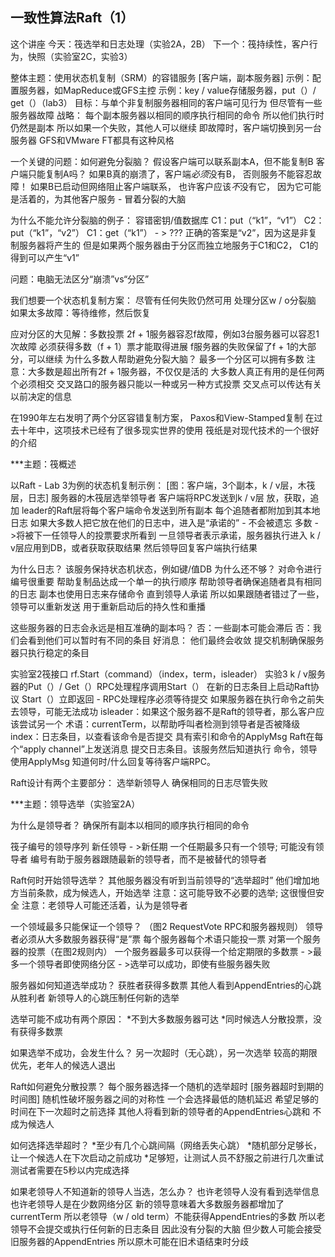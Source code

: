 ## 一致性算法Raft（1）

这个讲座
  今天：筏选举和日志处理（实验2A，2B）
  下一个：筏持续性，客户行为，快照（实验室2C，实验3）

整体主题：使用状态机复制（SRM）的容错服务
  [客户端，副本服务器]
  示例：配置服务器，如MapReduce或GFS主控
  示例：key / value存储服务器，put（）/ get（）（lab3）
  目标：与单个非复制服务器相同的客户端可见行为
    但尽管有一些服务器故障
  战略：
    每个副本服务器以相同的顺序执行相同的命令
    所以他们执行时仍然是副本
    所以如果一个失败，其他人可以继续
    即故障时，客户端切换到另一台服务器
  GFS和VMware FT都具有这种风格

一个关键的问题：如何避免分裂脑？
  假设客户端可以联系副本A，但不能复制B
  客户端只能复制A吗？
  如果B真的崩溃了，客户端*必须*没有B，
    否则服务不能容忍故障！
  如果B已启动但网络阻止客户端联系，
    也许客户应该*不*没有它，
    因为它可能是活着的，为其他客户服务 - 冒着分裂的大脑

为什么不能允许分裂脑的例子：
  容错密钥/值数据库
  C1：put（“k1”，“v1”）
  C2：put（“k1”，“v2”）
  C1：get（“k1”） - > ???
  正确的答案是“v2”，因为这是非复制服务器将产生的
  但是如果两个服务器由于分区而独立地服务于C1和C2，
    C1的得到可以产生“v1”

问题：电脑无法区分“崩溃”vs“分区”

我们想要一个状态机复制方案：
  尽管有任何失败仍然可用
  处理分区w / o分裂脑
  如果太多故障：等待维修，然后恢复

应对分区的大见解：多数投票
  2f + 1服务器容忍f故障，例如3台服务器可以容忍1次故障
  必须获得多数（f + 1）票才能取得进展
    f服务器的失败保留了f + 1的大部分，可以继续
  为什么多数人帮助避免分裂大脑？
    最多一个分区可以拥有多数
  注意：大多数是超出所有2f + 1服务器，不仅仅是活的
  大多数人真正有用的是任何两个必须相交
    交叉路口的服务器只能以一种或另一种方式投票
    交叉点可以传达有关以前决定的信息

在1990年左右发明了两个分区容错复制方案，
  Paxos和View-Stamped复制
  在过去十年中，这项技术已经有了很多现实世界的使用
  筏纸是对现代技术的一个很好的介绍

***主题：筏概述

以Raft  -  Lab 3为例的状态机复制示例：
  [图：客户端，3个副本，k / v层，木筏层，日志]
  服务器的木筏层选举领导者
  客户端将RPC发送到k / v层
    放，获取，追加
  leader的Raft层将每个客户端命令发送到所有副本
    每个追随者都附加到其本地日志
  如果大多数人把它放在他们的日志中，进入是“承诺的” - 不会被遗忘
    多数 - >将被下一任领导人的投票要求所看到
  一旦领导者表示承诺，服务器执行进入
    k / v层应用到DB，或者获取获取结果
  然后领导回复客户端执行结果

为什么日志？
  该服务保持状态机状态，例如键/值DB
    为什么还不够？
  对命令进行编号很重要
    帮助复制品达成一个单一的执行顺序
    帮助领导者确保追随者具有相同的日志
  副本也使用日志来存储命令
    直到领导人承诺
    所以如果跟随者错过了一些，领导可以重新发送
    用于重新启动后的持久性和重播

这些服务器的日志会永远是相互准确的副本吗？
  否：一些副本可能会滞后
  否：我们会看到他们可以暂时有不同的条目
  好消息：
    他们最终会收敛
    提交机制确保服务器只执行稳定的条目
  
实验室2筏接口
  rf.Start（command）（index，term，isleader）
    实验3 k / v服务器的Put（）/ Get（）RPC处理程序调用Start（）
    在新的日志条目上启动Raft协议
    Start（）立即返回 -  RPC处理程序必须等待提交
    如果服务器在执行命令之前失去领导，可能无法成功
    isleader：如果这个服务器不是Raft的领导者，那么客户应该尝试另一个
    术语：currentTerm，以帮助呼叫者检测到领导者是否被降级
    index：日志条目，以查看该命令是否提交
  具有索引和命令的ApplyMsg
    Raft在每个“apply channel”上发送消息 
    提交日志条目。该服务然后知道执行
    命令，领导使用ApplyMsg
    知道何时/什么回复等待客户端RPC。

Raft设计有两个主要部分：
  选举新领导人
  确保相同的日志尽管失败

***主题：领导选举（实验室2A）

为什么是领导者？
  确保所有副本以相同的顺序执行相同的命令

筏子编号的领导序列
  新任领导 - >新任期
  一个任期最多只有一个领导; 可能没有领导者
  编号有助于服务器跟随最新的领导者，而不是被替代的领导者

Raft何时开始领导选举？
  其他服务器没有听到当前领导的“选举超时”
  他们增加地方当前条款，成为候选人，开始选举
  注意：这可能导致不必要的选举; 这很慢但安全
  注意：老领导人可能还活着，认为是领导者

一个领域最多只能保证一个领导？
  （图2 RequestVote RPC和服务器规则）
  领导者必须从大多数服务器获得“是”票
  每个服务器每个术语只能投一票
    对第一个服务器的投票（在图2规则内）
  一个服务器最多可以获得一个给定期限的多数票
    - >最多一个领导者即使网络分区
    - >选举可以成功，即使有些服务器失败

服务器如何知道选举成功？
  获胜者获得多数票
  其他人看到AppendEntries的心跳从胜利者
  新领导人的心跳压制任何新的选举

选举可能不成功有两个原因：
  *不到大多数服务器可达
  *同时候选人分散投票，没有获得多数票

如果选举不成功，会发生什么？
  另一次超时（无心跳），另一次选举
  较高的期限优先，老年人的候选人退出

Raft如何避免分散投票？
  每个服务器选择一个随机的选举超时
  [服务器超时到期的时间图]
  随机性破坏服务器之间的对称性
  一个会选择最低的随机延迟
  希望足够的时间在下一次超时之前选择
  其他人将看到新的领导者的AppendEntries心跳和 
    不成为候选人

如何选择选举超时？
  *至少有几个心跳间隔（网络丢失心跳）
  *随机部分足够长，让一个候选人在下次启动之前成功
  *足够短，让测试人员不舒服之前进行几次重试
    测试者需要在5秒以内完成选择

如果老领导人不知道新的领导人当选，怎么办？
  也许老领导人没有看到选举信息
  也许老领导人是在少数网络分区
  新的领导意味着大多数服务器都增加了currentTerm
    所以老领导（w / old term）不能获得AppendEntries的多数
    所以老领导不会提交或执行任何新的日志条目
    因此没有分裂的大脑
    但少数人可能会接受旧服务器的AppendEntries
      所以原木可能在旧术语结束时分歧